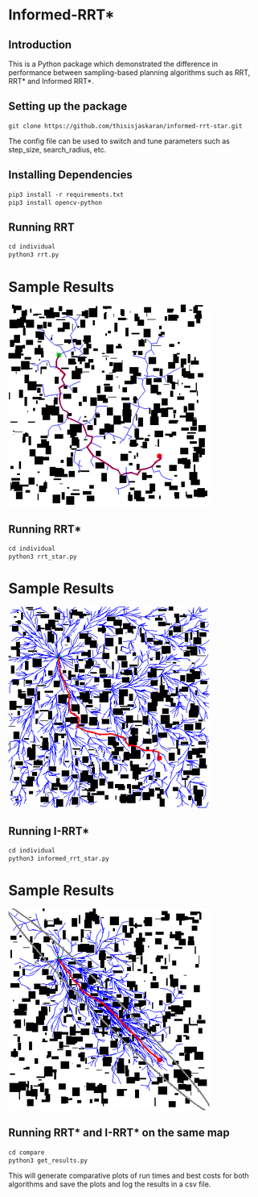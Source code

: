 # Informed-RRT*
## Introduction
This is a Python package which demonstrated the difference in performance between sampling-based planning algorithms such as RRT, RRT* and Informed RRT*.
## Setting up the package
```
git clone https://github.com/thisisjaskaran/informed-rrt-star.git
```
The config file can be used to switch and tune parameters such as step_size, search_radius, etc.
## Installing Dependencies
```
pip3 install -r requirements.txt
pip3 install opencv-python
```
## Running RRT
```
cd individual
python3 rrt.py
```
# Sample Results
![rrt_1](media/rrt_output.png)
## Running RRT*
```
cd individual
python3 rrt_star.py
```
# Sample Results
![rrt_star_1](media/rrt_star_output.png)
## Running I-RRT*
```
cd individual
python3 informed_rrt_star.py
```
# Sample Results
![irrt_1](media/informed_rrt_star_output.png)
## Running RRT* and I-RRT* on the same map
```
cd compare
python3 get_results.py
```
This will generate comparative plots of run times and best costs for both algorithms and save the plots and log the results in a csv file.